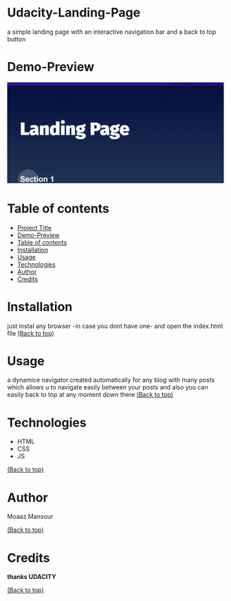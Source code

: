 <!-- Add banner here -->

# Udacity-Landing-Page

a simple landing page with an interactive navigation bar and a back to top button 


# Demo-Preview

<!-- Add a demo for your project -->
![The Demo Preview](images/demo_preview.png "Demo Preview")


# Table of contents

- [Project Title](#Udacity-Landing-Page)
- [Demo-Preview](#Demo-Preview)
- [Table of contents](#table-of-contents)
- [Installation](#installation)
- [Usage](#usage)
- [Technologies](#Technologies)
- [Author](#Author)
- [Credits](#Credits)

# Installation
just instal any browser -in case you dont have one- and open the index.html file
[(Back to top)](#table-of-contents)


# Usage
a dynamice navigator created automatically for any blog with many posts which allows u to navigate easily between your posts and also you can easily back to top at any moment down there 
[(Back to top)](#table-of-contents)

# Technologies
* HTML
* CSS
* JS  

[(Back to top)](#table-of-contents)

# Author
Moaaz Mansour  

[(Back to top)](#table-of-contents)

# Credits
**thanks UDACITY**  

[(Back to top)](#table-of-contents)
